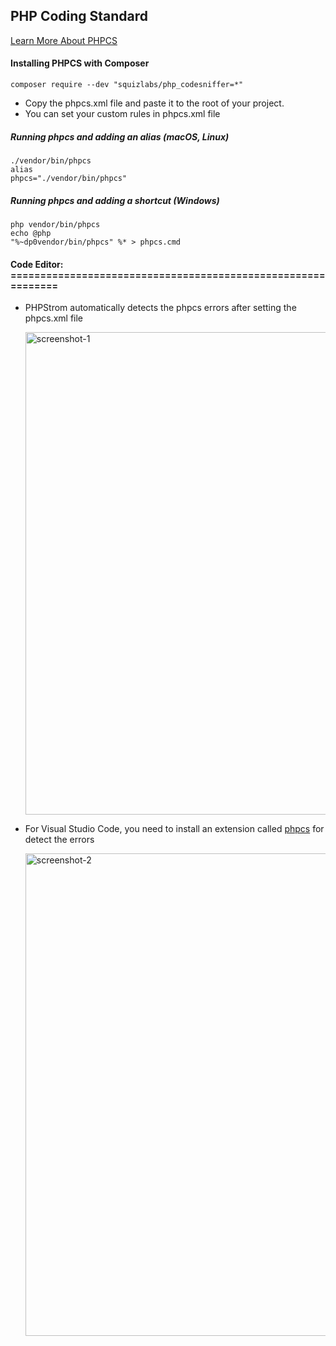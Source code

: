 ## PHP Coding Standard

[Learn More About PHPCS](https://github.com/squizlabs/PHP_CodeSniffer)

#### Installing PHPCS with Composer
<code>composer require --dev "squizlabs/php_codesniffer=*"</code>

- Copy the phpcs.xml file and paste it to the root of your project.
- You can set your custom rules in phpcs.xml file

##### Running phpcs and adding an alias (macOS, Linux)
<code>./vendor/bin/phpcs</code><br>
<code>alias phpcs="./vendor/bin/phpcs"</code>

##### Running phpcs and adding a shortcut (Windows)
<code>php vendor/bin/phpcs</code><br>
<code>echo @php "%~dp0vendor/bin/phpcs" %* > phpcs.cmd</code>

#### Code Editor: =============================================================
- PHPStrom automatically detects the phpcs errors after setting the phpcs.xml file

  <img width="772" alt="screenshot-1" src="https://user-images.githubusercontent.com/29582239/184235991-5770682f-c480-466b-b5b1-0bab671acb12.png">
- For Visual Studio Code, you need to install an extension called [phpcs](https://marketplace.visualstudio.com/items?itemName=shevaua.phpcs) for detect the errors

  <img width="772" alt="screenshot-2" src="https://user-images.githubusercontent.com/29582239/184236018-0e294d7c-4184-47ed-bfda-e4f772bbb536.png">

